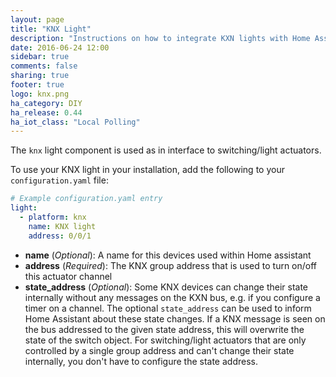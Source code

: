 ```yaml
---
layout: page
title: "KNX Light"
description: "Instructions on how to integrate KXN lights with Home Assistant."
date: 2016-06-24 12:00
sidebar: true
comments: false
sharing: true
footer: true
logo: knx.png
ha_category: DIY
ha_release: 0.44 
ha_iot_class: "Local Polling"
---
```



The `knx` light component is used as in interface to switching/light actuators.

To use your KNX light in your installation, add the following to your `configuration.yaml` file:

```yaml
# Example configuration.yaml entry
light:
  - platform: knx
    name: KNX light
    address: 0/0/1
```

- **name** (*Optional*): A name for this devices used within Home assistant
- **address** (*Required*): The KNX group address that is used to turn on/off this actuator channel
- **state_address** (*Optional*): Some KNX devices can change their state internally without any messages on the KXN bus, e.g. if you configure a timer on a channel. The optional `state_address` can be used to inform Home Assistant about these state changes. If a KNX message is seen on the bus addressed to the given state address, this will overwrite the state of the switch object.
For switching/light actuators that are only controlled by a single group address and can't change their state internally, you don't have to configure the state address.

